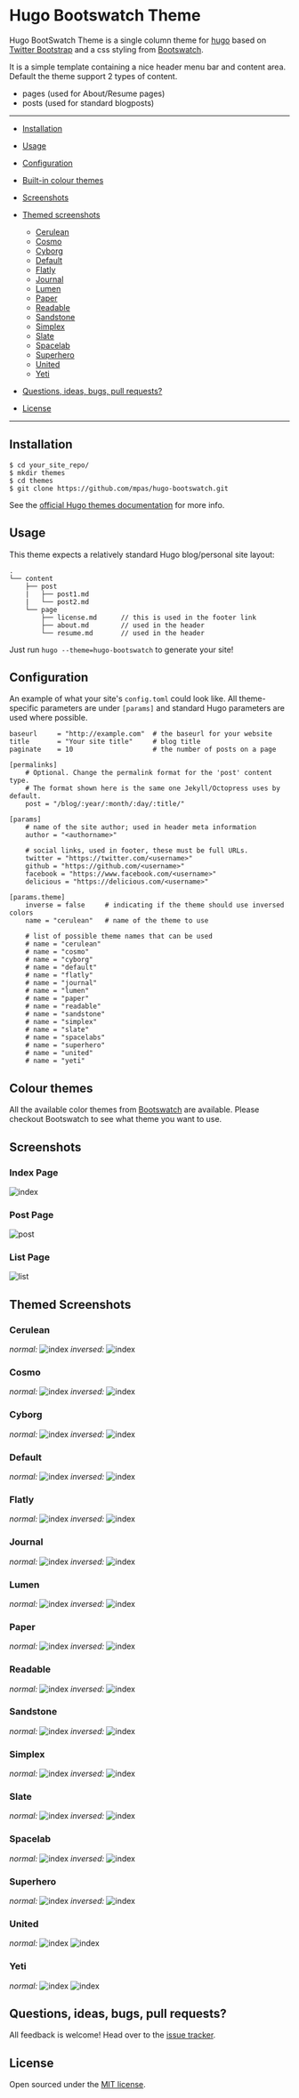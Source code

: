 Hugo Bootswatch Theme
==================

Hugo BootSwatch Theme is a single column theme for [hugo](http://hugo.spf13.com/) based on [Twitter Bootstrap](http://getbootstrap.com/) and a css styling from [Bootswatch](http://bootswatch.com/).

It is a simple template containing a nice header menu bar and content area. Default the theme support 2 types of content.

* pages (used for About/Resume pages)
* posts (used for standard blogposts)

---

* [Installation](#installation)
* [Usage](#usage)
* [Configuration](#configuration)
* [Built-in colour themes](#colour-themes)
* [Screenshots](#screenshots)
* [Themed screenshots](#themed-screenshots)
    * [Cerulean](#cerulean)
    * [Cosmo](#cosmo)
    * [Cyborg](#cyborg)
    * [Default](#default)
    * [Flatly](#flatly)
    * [Journal](#journal)
    * [Lumen](#lumen)
    * [Paper](#paper)
    * [Readable](#readable)
    * [Sandstone](#sandstone)
    * [Simplex](#simplex)
    * [Slate](#slate)
    * [Spacelab](#spacelab)
    * [Superhero](#superhero)
    * [United](#united)
    * [Yeti](#yeti)

* [Questions, ideas, bugs, pull requests?](#questions-ideas-bugs-pull-requests)
* [License](#license)

---

## Installation

```
$ cd your_site_repo/
$ mkdir themes
$ cd themes
$ git clone https://github.com/mpas/hugo-bootswatch.git
```

See the [official Hugo themes documentation](http://gohugo.io/themes/installing) for more info.

## Usage

This theme expects a relatively standard Hugo blog/personal site layout:
```
.
└── content
    ├── post
    |   ├── post1.md
    |   └── post2.md
    └── page
        ├── license.md      // this is used in the footer link
        ├── about.md        // used in the header
        └── resume.md       // used in the header
```

Just run `hugo --theme=hugo-bootswatch` to generate your site!

## Configuration

An example of what your site's `config.toml` could look like. All theme-specific parameters are under `[params]` and standard Hugo parameters are used where possible.

```
baseurl     = "http://example.com"  # the baseurl for your website
title       = "Your site title"     # blog title
paginate    = 10                    # the number of posts on a page

[permalinks]
    # Optional. Change the permalink format for the 'post' content type.
    # The format shown here is the same one Jekyll/Octopress uses by default.
    post = "/blog/:year/:month/:day/:title/"

[params]
    # name of the site author; used in header meta information
    author = "<authorname>"

    # social links, used in footer, these must be full URLs.
    twitter = "https://twitter.com/<username>"
    github = "https://github.com/<username>"
    facebook = "https://www.facebook.com/<username>"
    delicious = "https://delicious.com/<username>"

[params.theme]
    inverse = false     # indicating if the theme should use inversed colors
    name = "cerulean"   # name of the theme to use

    # list of possible theme names that can be used
    # name = "cerulean"
    # name = "cosmo"
    # name = "cyborg"
    # name = "default"
    # name = "flatly"
    # name = "journal"
    # name = "lumen"
    # name = "paper"
    # name = "readable"
    # name = "sandstone"
    # name = "simplex"
    # name = "slate"
    # name = "spacelabs"
    # name = "superhero"
    # name = "united"
    # name = "yeti"

```

## Colour themes
All the available color themes from [Bootswatch](http://bootswatch.com/) are available. Please checkout Bootswatch to see what theme you want to use. 

## Screenshots
### Index Page
![index](https://raw.githubusercontent.com/mpas/hugo-bootswatch/master/images/index.png)

### Post Page
![post](https://raw.githubusercontent.com/mpas/hugo-bootswatch/master/images/post.png)

### List Page
![list](https://raw.githubusercontent.com/mpas/hugo-bootswatch/master/images/list.png)

## Themed Screenshots
### Cerulean
*normal:*
![index](https://raw.githubusercontent.com/mpas/hugo-bootswatch/master/images/inverse_false/cerulean.png)
*inversed:*
![index](https://raw.githubusercontent.com/mpas/hugo-bootswatch/master/images/inverse_true/cerulean.png)

### Cosmo
*normal:*
![index](https://raw.githubusercontent.com/mpas/hugo-bootswatch/master/images/inverse_false/cosmo.png)
*inversed:*
![index](https://raw.githubusercontent.com/mpas/hugo-bootswatch/master/images/inverse_true/cosmo.png)

### Cyborg
*normal:*
![index](https://raw.githubusercontent.com/mpas/hugo-bootswatch/master/images/inverse_false/cyborg.png)
*inversed:*
![index](https://raw.githubusercontent.com/mpas/hugo-bootswatch/master/images/inverse_true/cyborg.png)

### Default
*normal:*
![index](https://raw.githubusercontent.com/mpas/hugo-bootswatch/master/images/inverse_false/default.png)
*inversed:*
![index](https://raw.githubusercontent.com/mpas/hugo-bootswatch/master/images/inverse_true/default.png)

### Flatly
*normal:*
![index](https://raw.githubusercontent.com/mpas/hugo-bootswatch/master/images/inverse_false/flatly.png)
*inversed:*
![index](https://raw.githubusercontent.com/mpas/hugo-bootswatch/master/images/inverse_true/flatly.png)

### Journal
*normal:*
![index](https://raw.githubusercontent.com/mpas/hugo-bootswatch/master/images/inverse_false/journal.png)
*inversed:*
![index](https://raw.githubusercontent.com/mpas/hugo-bootswatch/master/images/inverse_true/journal.png)

### Lumen
*normal:*
![index](https://raw.githubusercontent.com/mpas/hugo-bootswatch/master/images/inverse_false/lumen.png)
*inversed:*
![index](https://raw.githubusercontent.com/mpas/hugo-bootswatch/master/images/inverse_true/lumen.png)

### Paper
*normal:*
![index](https://raw.githubusercontent.com/mpas/hugo-bootswatch/master/images/inverse_false/paper.png)
*inversed:*
![index](https://raw.githubusercontent.com/mpas/hugo-bootswatch/master/images/inverse_true/paper.png)

### Readable
*normal:*
![index](https://raw.githubusercontent.com/mpas/hugo-bootswatch/master/images/inverse_false/readable.png)
*inversed:*
![index](https://raw.githubusercontent.com/mpas/hugo-bootswatch/master/images/inverse_true/readable.png)

### Sandstone
*normal:*
![index](https://raw.githubusercontent.com/mpas/hugo-bootswatch/master/images/inverse_false/sandstone.png)
*inversed:*
![index](https://raw.githubusercontent.com/mpas/hugo-bootswatch/master/images/inverse_true/sandstone.png)

### Simplex
*normal:*
![index](https://raw.githubusercontent.com/mpas/hugo-bootswatch/master/images/inverse_false/simplex.png)
*inversed:*
![index](https://raw.githubusercontent.com/mpas/hugo-bootswatch/master/images/inverse_true/simplex.png)

### Slate
*normal:*
![index](https://raw.githubusercontent.com/mpas/hugo-bootswatch/master/images/inverse_false/slate.png)
*inversed:*
![index](https://raw.githubusercontent.com/mpas/hugo-bootswatch/master/images/inverse_true/slate.png)

### Spacelab
*normal:*
![index](https://raw.githubusercontent.com/mpas/hugo-bootswatch/master/images/inverse_false/spacelab.png)
*inversed:*
![index](https://raw.githubusercontent.com/mpas/hugo-bootswatch/master/images/inverse_true/spacelab.png)

### Superhero
*normal:*
![index](https://raw.githubusercontent.com/mpas/hugo-bootswatch/master/images/inverse_false/superhero.png)
*inversed:*
![index](https://raw.githubusercontent.com/mpas/hugo-bootswatch/master/images/inverse_true/superhero.png)

### United
*normal:*
![index](https://raw.githubusercontent.com/mpas/hugo-bootswatch/master/images/inverse_false/united.png)
![index](https://raw.githubusercontent.com/mpas/hugo-bootswatch/master/images/inverse_true/united.png)

### Yeti
*normal:*
![index](https://raw.githubusercontent.com/mpas/hugo-bootswatch/master/images/inverse_false/yeti.png)
![index](https://raw.githubusercontent.com/mpas/hugo-bootswatch/master/images/inverse_true/yeti.png)


## Questions, ideas, bugs, pull requests?

All feedback is welcome! Head over to the [issue tracker](https://github.com/mpas/hugo-bootswatch/issues).

## License

Open sourced under the [MIT license](https://github.com/marcopas/hugo-bootswatch/blob/master/LICENSE).
